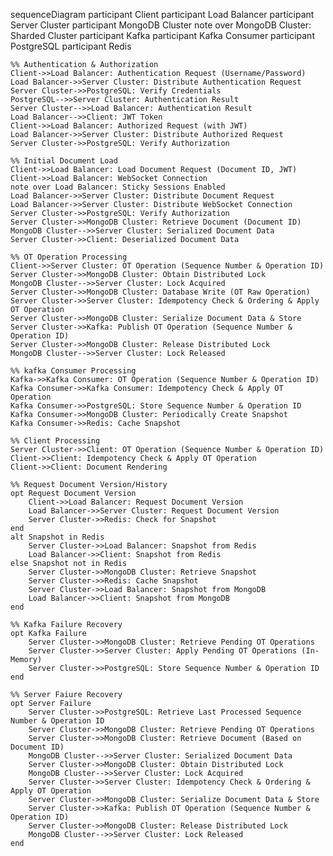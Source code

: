 sequenceDiagram
    participant Client
    participant Load Balancer
    participant Server Cluster
    participant MongoDB Cluster
    note over MongoDB Cluster: Sharded Cluster
    participant Kafka
    participant Kafka Consumer
    participant PostgreSQL
    participant Redis

    %% Authentication & Authorization
    Client->>Load Balancer: Authentication Request (Username/Password)
    Load Balancer->>Server Cluster: Distribute Authentication Request
    Server Cluster->>PostgreSQL: Verify Credentials
    PostgreSQL-->>Server Cluster: Authentication Result
    Server Cluster-->>Load Balancer: Authentication Result
    Load Balancer-->>Client: JWT Token
    Client->>Load Balancer: Authorized Request (with JWT)
    Load Balancer->>Server Cluster: Distribute Authorized Request
    Server Cluster->>PostgreSQL: Verify Authorization

    %% Initial Document Load
    Client->>Load Balancer: Load Document Request (Document ID, JWT)
    Client->>Load Balancer: WebSocket Connection
    note over Load Balancer: Sticky Sessions Enabled
    Load Balancer->>Server Cluster: Distribute Document Request
    Load Balancer->>Server Cluster: Distribute WebSocket Connection
    Server Cluster->>PostgreSQL: Verify Authorization
    Server Cluster->>MongoDB Cluster: Retrieve Document (Document ID)
    MongoDB Cluster-->>Server Cluster: Serialized Document Data
    Server Cluster->>Client: Deserialized Document Data

    %% OT Operation Processing
    Client->>Server Cluster: OT Operation (Sequence Number & Operation ID)
    Server Cluster->>MongoDB Cluster: Obtain Distributed Lock
    MongoDB Cluster-->>Server Cluster: Lock Acquired
    Server Cluster->>MongoDB Cluster: Database Write (OT Raw Operation)
    Server Cluster->>Server Cluster: Idempotency Check & Ordering & Apply OT Operation
    Server Cluster->>MongoDB Cluster: Serialize Document Data & Store
    Server Cluster->>Kafka: Publish OT Operation (Sequence Number & Operation ID)
    Server Cluster->>MongoDB Cluster: Release Distributed Lock
    MongoDB Cluster-->>Server Cluster: Lock Released
    
    %% kafka Consumer Processing
    Kafka->>Kafka Consumer: OT Operation (Sequence Number & Operation ID)
    Kafka Consumer->>Kafka Consumer: Idempotency Check & Apply OT Operation
    Kafka Consumer->>PostgreSQL: Store Sequence Number & Operation ID
    Kafka Consumer->>MongoDB Cluster: Periodically Create Snapshot
    Kafka Consumer->>Redis: Cache Snapshot

    %% Client Processing
    Server Cluster->>Client: OT Operation (Sequence Number & Operation ID)
    Client->>Client: Idempotency Check & Apply OT Operation
    Client->>Client: Document Rendering

    %% Request Document Version/History
    opt Request Document Version
        Client->>Load Balancer: Request Document Version
        Load Balancer->>Server Cluster: Request Document Version
        Server Cluster->>Redis: Check for Snapshot
    end
    alt Snapshot in Redis
        Server Cluster->>Load Balancer: Snapshot from Redis
        Load Balancer->>Client: Snapshot from Redis
    else Snapshot not in Redis
        Server Cluster->>MongoDB Cluster: Retrieve Snapshot
        Server Cluster->>Redis: Cache Snapshot
        Server Cluster->>Load Balancer: Snapshot from MongoDB
        Load Balancer->>Client: Snapshot from MongoDB
    end

    %% Kafka Failure Recovery
    opt Kafka Failure
        Server Cluster->>MongoDB Cluster: Retrieve Pending OT Operations
        Server Cluster->>Server Cluster: Apply Pending OT Operations (In-Memory)
        Server Cluster->>PostgreSQL: Store Sequence Number & Operation ID
    end

    %% Server Faiure Recovery
    opt Server Failure
        Server Cluster->>PostgreSQL: Retrieve Last Processed Sequence Number & Operation ID
        Server Cluster->>MongoDB Cluster: Retrieve Pending OT Operations
        Server Cluster->>MongoDB Cluster: Retrieve Document (Based on Document ID)
        MongoDB Cluster-->>Server Cluster: Serialized Document Data
        Server Cluster->>MongoDB Cluster: Obtain Distributed Lock
        MongoDB Cluster-->>Server Cluster: Lock Acquired
        Server Cluster->>Server Cluster: Idempotency Check & Ordering & Apply OT Operation
        Server Cluster->>MongoDB Cluster: Serialize Document Data & Store
        Server Cluster->>Kafka: Publish OT Operation (Sequence Number & Operation ID)
        Server Cluster->>MongoDB Cluster: Release Distributed Lock
        MongoDB Cluster-->>Server Cluster: Lock Released
    end